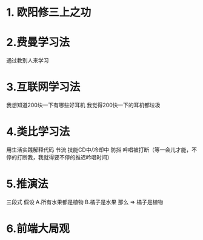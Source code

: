 # 1. 欧阳修三上之功
# 2.费曼学习法
通过教别人来学习
# 3.互联网学习法
我想知道200块一下有哪些好耳机
我觉得200快一下的耳机都垃圾
# 4.类比学习法
用生活实践解释代码
节流 技能CD中/冷却中
防抖 吟唱被打断（等一会儿才能，不停的打断我，我就得要不停的推迟吟唱时间）
# 5.推演法
三段式 
假设 A.所有水果都是植物
    B.橘子是水果
那么 => 橘子是植物
# 6.前端大局观
